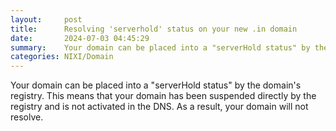 ```yaml
---
layout:     post
title:      Resolving 'serverhold' status on your new .in domain
date:       2024-07-03 04:45:29
summary:    Your domain can be placed into a "serverHold status" by the domain's registry. This means that your domain has been suspended directly by the registry and is not activated in the DNS. As a result, your domain will not resolve.
categories: NIXI/Domain
---
```


Your domain can be placed into a "serverHold status" by the domain's registry. This means that your domain has been suspended directly by the registry and is not activated in the DNS. As a result, your domain will not resolve.
